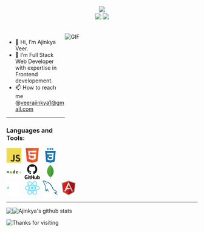 <div id="header" align="center">
  <img src="https://media.giphy.com/media/iIGT8Y1rOYhBpdHh1C/giphy.gif" width="200"/>
</div>
<div id="badges" align="center">
  <a href="https://www.linkedin.com/in/ajinkya-veer-0ba100238/" ><img src="https://img.shields.io/badge/LinkedIn-blue?style=for-the-badge&logo=linkedin&logoColor=white" target="_blank"></img></a>
  <a href="https://www.instagram.com/mr_aj_official_0106/" target="_blank"><img src="https://img.shields.io/badge/Instagram-red?style=for-the-badge&logo=instagram&logoColor=white"></img></a>
</div>
<div align="center">
<img src="https://komarev.com/ghpvc/?username=25276056&style=flat-square&color=blue" alt=""/>
</div>

<br/>

<img align="right" alt="GIF" width="350" height="350" src="https://media.giphy.com/media/xTiN0FXnoSlDhSjgR2/giphy.gif" />

- 👋 Hi, I’m Ajinkya Veer.
- 👀 I’m Full Stack Web Developer with expertise in Frontend developement.
- 📫 How to reach me @veerajinkya1@gmail.com

---

### Languages and Tools:

<div>
  <img src="https://github.com/devicons/devicon/blob/master/icons/javascript/javascript-original.svg" title="JavaScript" alt="JavaScript" width="40" height="40"/>&nbsp;
    <img src="https://github.com/devicons/devicon/blob/master/icons/html5/html5-original.svg" title="HTML5" alt="HTML" width="40" height="40"/>&nbsp;
    <img src="https://github.com/devicons/devicon/blob/master/icons/css3/css3-plain-wordmark.svg"  title="CSS3" alt="CSS" width="40" height="40"/>&nbsp;
    <img src="https://github.com/devicons/devicon/blob/master/icons/nodejs/nodejs-original-wordmark.svg" title="NodeJS" alt="NodeJS" width="40" height="40"/>&nbsp;
        <img src="https://github.com/devicons/devicon/blob/master/icons/github/github-original-wordmark.svg" title="github" width="40" height="40"/>&nbsp;
        <img src="https://github.com/devicons/devicon/blob/master/icons/mongodb/mongodb-original.svg" title="mongodb" width="40" height="40"/>&nbsp;
        <img src="https://github.com/devicons/devicon/blob/master/icons/tailwindcss/tailwindcss-original-wordmark.svg" title="tailwindcss" width="40" height="40"/>&nbsp;
  <img src="https://github.com/devicons/devicon/blob/master/icons/react/react-original.svg" title="react" width="40" height="40"/>&nbsp;
  <img src="https://github.com/devicons/devicon/blob/master/icons/mysql/mysql-original.svg" title="mysql" width="40" height="40"/>&nbsp;
  <img src="https://github.com/devicons/devicon/blob/master/icons/angularjs/angularjs-original.svg" title="angular" width="40" height="40"/>&nbsp;
</div>

---

![Ajinkya's github stats](https://github-readme-stats.vercel.app/api?username=AjinkyaVeer007&show_icons=true&hide_border=true)
<a href="https://github.com/AjinkyaVeer007" align="right">
<img align="left" src="https://github-readme-stats.vercel.app/api/top-langs/?username=AjinkyaVeer007&theme=light&hide_langs_below=1" />
</a>

<img height="120" alt="Thanks for visiting " width="100%" src="https://raw.githubusercontent.com/BrunnerLivio/brunnerlivio/master/images/marquee.svg" />
<!---
AjinkyaVeer007/AjinkyaVeer007 is a ✨ special ✨ repository because its `README.md` (this file) appears on your GitHub profile.
You can click the Preview link to take a look at your changes.
--->
